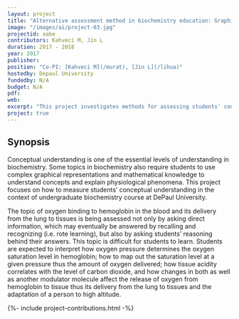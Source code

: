 ```yaml
---
layout: project
title: "Alternative assessment method in biochemistry education: Graphical representation of oxygen binding and delivery"
image: "/images/ai/project-03.jpg"
projectid: aabe
contributors: Kahveci M, Jin L
duration: 2017 - 2018
year: 2017
publisher:
position: "Co-PI: [Kahveci M](/murat), [Jin L](/lihua)"
hostedby: Depaul University
fundedby: N/A
budget: N/A
pdf:
web:
excerpt: "This project investigates methods for assessing students' conceptual understanding in undergraduate biochemistry courses at DePaul University."
project: true
---
```


## Synopsis

Conceptual understanding is one of the essential levels of understanding in biochemistry. Some topics in biochemistry also require students to use complex graphical representations and mathematical knowledge to understand concepts and explain physiological phenomena. This project focuses on how to measure students’ conceptual understanding in the context of undergraduate biochemistry course at DePaul University.

The topic of oxygen binding to hemoglobin in the blood and its delivery from the lung to tissues is being assessed not only by asking direct information, which may eventually be answered by recalling and recognizing (i.e. rote learning), but also by asking students’ reasoning behind their answers. This topic is difficult for students to learn. Students are expected to interpret how oxygen pressure determines the oxygen saturation level in hemoglobin; how to map out the saturation level at a given pressure thus the amount of oxygen delivered; how tissue acidity correlates with the level of carbon dioxide, and how changes in both as well as another modulator molecule affect the release of oxygen from hemoglobin to tissue thus its delivery from the lung to tissues and the adaptation of a person to high altitude.

{%- include project-contributions.html -%}
